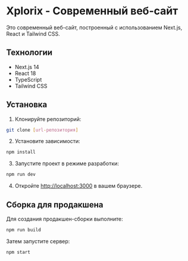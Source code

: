# Xplorix - Современный веб-сайт

Это современный веб-сайт, построенный с использованием Next.js, React и Tailwind CSS.

## Технологии

- Next.js 14
- React 18
- TypeScript
- Tailwind CSS

## Установка

1. Клонируйте репозиторий:
```bash
git clone [url-репозитория]
```

2. Установите зависимости:
```bash
npm install
```

3. Запустите проект в режиме разработки:
```bash
npm run dev
```

4. Откройте [http://localhost:3000](http://localhost:3000) в вашем браузере.

## Сборка для продакшена

Для создания продакшен-сборки выполните:
```bash
npm run build
```

Затем запустите сервер:
```bash
npm start
``` 